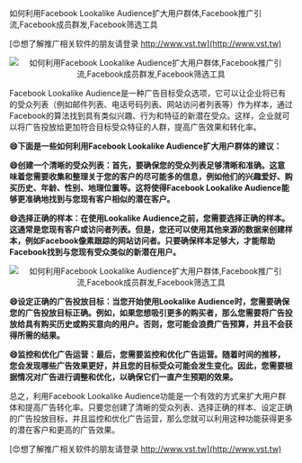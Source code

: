 如何利用Facebook Lookalike Audience扩大用户群体,Facebook推广引流,Facebook成员群发,Facebook筛选工具

[😍想了解推广相关软件的朋友请登录 http://www.vst.tw](http://www.vst.tw)

 <center><img src="https://vst.tw/MP4/tuiguang/png/7.png" alt="如何利用Facebook Lookalike Audience扩大用户群体,Facebook推广引流,Facebook成员群发,Facebook筛选工具"></center>

Facebook Lookalike Audience是一种广告目标受众选项，它可以让企业将已有的受众列表（例如邮件列表、电话号码列表、网站访问者列表等）作为样本，通过Facebook的算法找到具有类似兴趣、行为和特征的新潜在受众。这样，企业就可以将广告投放给更加符合目标受众特征的人群，提高广告效果和转化率。

**😄下面是一些如何利用Facebook Lookalike Audience扩大用户群体的建议：**

**😄创建一个清晰的受众列表：首先，要确保您的受众列表足够清晰和准确。这意味着您需要收集和整理关于您的客户的尽可能多的信息，例如他们的兴趣爱好、购买历史、年龄、性别、地理位置等。这将使得Facebook Lookalike Audience能够更准确地找到与您现有客户相似的潜在客户。**

**😄选择正确的样本：在使用Lookalike Audience之前，您需要选择正确的样本。这通常是您现有客户或访问者列表。但是，您还可以使用其他来源的数据来创建样本，例如Facebook像素跟踪的网站访问者。只要确保样本足够大，才能帮助Facebook找到与您现有受众类似的新潜在用户。**

 <center><img src="https://vst.tw/MP4/tuiguang/png/1.png" alt="如何利用Facebook Lookalike Audience扩大用户群体,Facebook推广引流,Facebook成员群发,Facebook筛选工具"></center>

**😄设定正确的广告投放目标：当您开始使用Lookalike Audience时，您需要确保您的广告投放目标正确。例如，如果您想吸引更多的购买者，那么您需要将广告投放给具有购买历史或购买意向的用户。否则，您可能会浪费广告预算，并且不会获得所需的结果。**

**😄监控和优化广告运营：最后，您需要监控和优化广告运营。随着时间的推移，您会发现哪些广告效果更好，并且您的目标受众可能会发生变化。因此，您需要根据情况对广告进行调整和优化，以确保它们一直产生预期的效果。**

总之，利用Facebook Lookalike Audience功能是一个有效的方式来扩大用户群体和提高广告转化率。只要您创建了清晰的受众列表、选择正确的样本、设定正确的广告投放目标，并且监控和优化广告运营，那么您就可以利用这种功能获得更多的潜在客户和更高的广告效果。

[😍想了解推广相关软件的朋友请登录 http://www.vst.tw](http://www.vst.tw)



